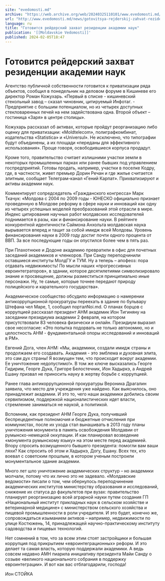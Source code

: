 ```yaml
---
site: "evedomosti.md"
archive: "https://web.archive.org/web/20240325110101/www.evedomosti.md/news/gotovitsya-rejderskij-zahvat-rezidencii-akademii-nauk-i-drug"
url: "http://www.evedomosti.md/news/gotovitsya-rejderskij-zahvat-rezidencii-akademii-nauk-i-drug"
language: ru
title: "Готовится рейдерский захват резиденции академии наук"
publication: '[[Moldavskie Vedomosti]]'
published: 2024-02-05T18:47
---
```


# Готовится рейдерский захват резиденции академии наук

Агентство публичной собственности готовится к приватизации ряда объектов, сообщил в понедельник на деловом форуме в Кишиневе его директор Роман Кожухарь. «Первый в списке - кишиневский стекольный завод – сказал чиновник, цитируемый Инфотаг. - Предприятие с большим потенциалом, но из четырех доступных стекловаренных печей на нем задействована одна. Второй объект – гостиница «Заря» в центре столицы».

Кожухарь рассказал об активах, которые пройдут реорганизацию либо оценку для приватизации: «Moldtelecom», полиграфкомбинат, издательства «Statistica» и «Universul». Не исключено, что типографии будут объединены, а их площади «переданы для эффективного использования». Проще говоря, освободившиеся корпуса продадут.

Кроме того, правительство считает излишними участки земли в некоторых промышленных парках или ранее бывших под управлением госпредприятий. Готовы продать, например, участки в поселке Кодру, где, в частности, живет премьер Дорин Речан и где жилье считается элитным, сообщает Телеграм-канал «Гений Карпат». Прихватизируют и активы академии наук.

Комментирует сопредседатель «Гражданского конгресса» Марк Ткачук: «Молдова с 2004 по 2009 годы - ЮНЕСКО официально признает проведенную в Молдове реформу в сфере науки и инноваций как одну из четырех успешных моделей преобразований этой отрасли в мире. Индекс цитирования научных работ молдавских исследователей поднимается в разы, как и финансирование науки. В рейтинге конкурентной идентичности Саймона Анхольта молдавская наука вырывается вперед и тащит за собой имидж всей Молдовы. Уровень финансирования науки в 2009 году достиг почти одного процента от ВВП. За все последующие годы он опустился более чем в пять раз.

При Плахотнюке и Додоне академию превратили в офис для почетных заседаний академиков и членкоров. При Санду переподчинили оставшиеся институты МолдГУ и ТУМ. Ну а теперь – апофеоз: пора отдавать недвижимость! По мысли наших «прогрессивных евроинтеграторов», в здании, которое десятилетиями символизировало знание и просвещение, должны разместиться принципиально иные персонажи. Ну, те самые, которые точнее передают природу полицейского и карательного государства».

Академическое сообщество обсудило информацию о намерении антикоррупционной прокуратуры переехать в здание по бульвару Штефана чел Маре, 1, сообщил порталNoi.md. О планах борцов с коррупцией рассказал президент АНМ академик Ион Тигиняну на заседании президиума академии 2 февраля, на котором присутствовали 83 человека физически и онлайн. Президиум выразил свое несогласие: «Это попытка подорвать не только автономию, но и целостность АНМ - фундаментальной опоры исследований и инноваций в РМ».

Евгений Дога, член АНМ: «Мы, академики, создали имидж страны и продолжаем его создавать. Академия - это эмблема и духовная элита, это сам дух страны! Я возмущен тем, что происходит вокруг академии. Ее уничтожение недопустимо!». В том же ключе высказались Георге Гидирим, Георге Дука, Григоре Белостечник, Ион Хадыркэ, а Андрей Ешану призвал не приносить науку в жертву борьбе с коррупцией.

Ранее глава антикоррупционной прокуратуры Вероника Драгалин заявила, что место для учреждения уже найдено. Как выяснилось, оно принадлежит академии. И это то, чего наши академики добились своим сервилизмом, поддержкой националистических идет власти, стремление заниматься не наукой, а политикой.

Вспомним, как президент АНМ Георге Дука, получивший беспрецедентные полномочия и бюджетные отчисления при коммунистах, после их ухода стал вынашивать в 2013 году планы уничтожения монумента в память освобождения Молдавии от румынско-немецкой оккупации. И как планировал возведение «монумента румынскому языку» на этом месте перед академией. Впору спросить возмущенного бывшего президента: помогли вам ваши ляхи? Как спросить об этом и Хадыркэ, Догу, Ешану. Всех тех, кто воевал с советским прошлым, в котором ученым построили монументальное здание академии.

Много лет шло уничтожение академических структур – но академики молчали, потому что их лично это не задевало. «Молдавские ведомости» писали о том, чем обернулось переподчинение академических институтов министерству образования и исследований, снижение их статуса до факультетов при вузах: правительство планирует реорганизацию всей аграрной науки путем создания ГП «Национальный институт прикладных наук в сельском хозяйстве и ветеринарной медицине» с министерством сельского хозяйства и пищевой промышленности в роли учредителя. И это будет, конечно же, сопровождаться изыманием активов – например, недвижимости по улице Костюжень, 14, принадлежащей научно-практическому институту садоводства и пищевых технологий.

Нет сомнений в том, что за всем этим стоят застройщики и большая коррупция под прикрытием «евроинтеграционных» реформ. И это делает та самая власть, которую поддержали академики. А ведь совсем недавно АМН пиарила инициативу президента Майи Санду о созыве «великого национального собрания в поддержку евроинтеграции». И вот как вас отблагодарили, господа!

Ион СТОЙКА